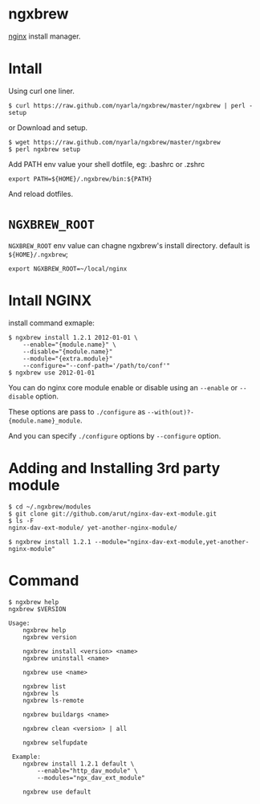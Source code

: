 ngxbrew
=======

[nginx](http://nginx.org/) install manager.

# Intall

Using curl one liner.

    $ curl https://raw.github.com/nyarla/ngxbrew/master/ngxbrew | perl - setup

or Download and setup.

    $ wget https://raw.github.com/nyarla/ngxbrew/master/ngxbrew
    $ perl ngxbrew setup

Add PATH env value your shell dotfile, eg: .bashrc or .zshrc

    export PATH=${HOME}/.ngxbrew/bin:${PATH}

And reload dotfiles.

# `NGXBREW_ROOT`

`NGXBREW_ROOT` env value can chagne ngxbrew's install directory.
default is `${HOME}/.ngxbrew`;

    export NGXBREW_ROOT=~/local/nginx

# Intall NGINX

install command exmaple:

    $ ngxbrew install 1.2.1 2012-01-01 \
        --enable="{module.name}" \
        --disable="{module.name}"
        --module="{extra.module}"
        --configure="--conf-path='/path/to/conf'"
    $ ngxbrew use 2012-01-01

You can do nginx core module enable or disable using an `--enable`
or `--disable` option.

These options are pass to `./configure` as `--with(out)?-{module.name}_module`.

And you can specify `./configure` options by `--configure` option.

# Adding and Installing 3rd party module

    $ cd ~/.ngxbrew/modules
    $ git clone git://github.com/arut/nginx-dav-ext-module.git
    $ ls -F
    nginx-dav-ext-module/ yet-another-nginx-module/

    $ ngxbrew install 1.2.1 --module="nginx-dav-ext-module,yet-another-nginx-module"


# Command

    $ ngxbrew help
    ngxbrew $VERSION
    
    Usage:
        ngxbrew help
        ngxbrew version
    
        ngxbrew install <version> <name>
        ngxbrew uninstall <name>

        ngxbrew use <name>
   
        ngxbrew list
        ngxbrew ls
        ngxbrew ls-remote
        
        ngxbrew buildargs <name>
    
        ngxbrew clean <version> | all
       
        ngxbrew selfupdate
    
     Example:
        ngxbrew install 1.2.1 default \
            --enable="http_dav_module" \
            --modules="ngx_dav_ext_module"

        ngxbrew use default

